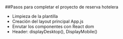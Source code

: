 ##Pasos para completar el proyecto de reserva hotelera

- Limpieza de la plantilla
- Creación del layout principal App.js
- Enrutar los componentes con React dom
- Header: displayDesktop(), DisplayMobile()